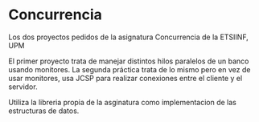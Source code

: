 # Concurrencia
Los dos proyectos pedidos de la asignatura Concurrencia de la ETSIINF, UPM

El primer proyecto trata de manejar distintos hilos paralelos de un banco usando monitores. La segunda práctica trata de lo mismo pero en vez de usar monitores, usa JCSP para realizar conexiones entre el cliente y el servidor.


Utiliza la libreria propia de la asginatura como implementacion de las estructuras de datos.
